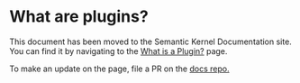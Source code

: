 # What are plugins?

This document has been moved to the Semantic Kernel Documentation site. You can find it by navigating to the [What is a Plugin?](https://learn.microsoft.com/en-us/semantic-kernel/concepts/plugins) page.

To make an update on the page, file a PR on the [docs repo.](https://github.com/MicrosoftDocs/semantic-kernel-docs/blob/main/semantic-kernel/concepts/plugins/index.md)
